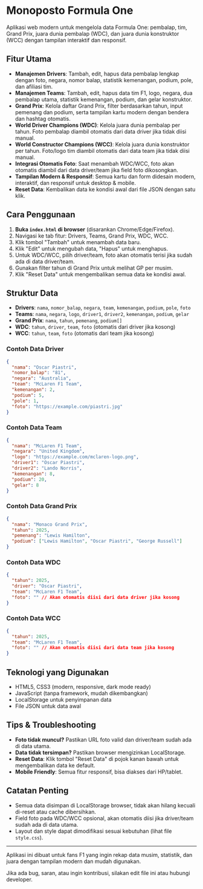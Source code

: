 # Monoposto Formula One

Aplikasi web modern untuk mengelola data Formula One: pembalap, tim, Grand Prix, juara dunia pembalap (WDC), dan juara dunia konstruktor (WCC) dengan tampilan interaktif dan responsif.

## Fitur Utama

- **Manajemen Drivers**: Tambah, edit, hapus data pembalap lengkap dengan foto, negara, nomor balap, statistik kemenangan, podium, pole, dan afiliasi tim.
- **Manajemen Teams**: Tambah, edit, hapus data tim F1, logo, negara, dua pembalap utama, statistik kemenangan, podium, dan gelar konstruktor.
- **Grand Prix**: Kelola daftar Grand Prix, filter berdasarkan tahun, input pemenang dan podium, serta tampilan kartu modern dengan bendera dan hashtag otomatis.
- **World Driver Champions (WDC)**: Kelola juara dunia pembalap per tahun. Foto pembalap diambil otomatis dari data driver jika tidak diisi manual.
- **World Constructor Champions (WCC)**: Kelola juara dunia konstruktor per tahun. Foto/logo tim diambil otomatis dari data team jika tidak diisi manual.
- **Integrasi Otomatis Foto**: Saat menambah WDC/WCC, foto akan otomatis diambil dari data driver/team jika field foto dikosongkan.
- **Tampilan Modern & Responsif**: Semua kartu dan form didesain modern, interaktif, dan responsif untuk desktop & mobile.
- **Reset Data**: Kembalikan data ke kondisi awal dari file JSON dengan satu klik.

## Cara Penggunaan

1. **Buka `index.html` di browser** (disarankan Chrome/Edge/Firefox).
2. Navigasi ke tab fitur: Drivers, Teams, Grand Prix, WDC, WCC.
3. Klik tombol "Tambah" untuk menambah data baru.
4. Klik "Edit" untuk mengubah data, "Hapus" untuk menghapus.
5. Untuk WDC/WCC, pilih driver/team, foto akan otomatis terisi jika sudah ada di data driver/team.
6. Gunakan filter tahun di Grand Prix untuk melihat GP per musim.
7. Klik "Reset Data" untuk mengembalikan semua data ke kondisi awal.

## Struktur Data

- **Drivers**: `nama`, `nomor_balap`, `negara`, `team`, `kemenangan`, `podium`, `pole`, `foto`
- **Teams**: `nama`, `negara`, `logo`, `driver1`, `driver2`, `kemenangan`, `podium`, `gelar`
- **Grand Prix**: `nama`, `tahun`, `pemenang`, `podium[]`
- **WDC**: `tahun`, `driver`, `team`, `foto` (otomatis dari driver jika kosong)
- **WCC**: `tahun`, `team`, `foto` (otomatis dari team jika kosong)

### Contoh Data Driver
```json
{
  "nama": "Oscar Piastri",
  "nomor_balap": "81",
  "negara": "Australia",
  "team": "McLaren F1 Team",
  "kemenangan": 2,
  "podium": 5,
  "pole": 1,
  "foto": "https://example.com/piastri.jpg"
}
```

### Contoh Data Team
```json
{
  "nama": "McLaren F1 Team",
  "negara": "United Kingdom",
  "logo": "https://example.com/mclaren-logo.png",
  "driver1": "Oscar Piastri",
  "driver2": "Lando Norris",
  "kemenangan": 8,
  "podium": 20,
  "gelar": 8
}
```

### Contoh Data Grand Prix
```json
{
  "nama": "Monaco Grand Prix",
  "tahun": 2025,
  "pemenang": "Lewis Hamilton",
  "podium": ["Lewis Hamilton", "Oscar Piastri", "George Russell"]
}
```

### Contoh Data WDC
```json
{
  "tahun": 2025,
  "driver": "Oscar Piastri",
  "team": "McLaren F1 Team",
  "foto": "" // Akan otomatis diisi dari data driver jika kosong
}
```

### Contoh Data WCC
```json
{
  "tahun": 2025,
  "team": "McLaren F1 Team",
  "foto": "" // Akan otomatis diisi dari data team jika kosong
}
```

## Teknologi yang Digunakan
- HTML5, CSS3 (modern, responsive, dark mode ready)
- JavaScript (tanpa framework, mudah dikembangkan)
- LocalStorage untuk penyimpanan data
- File JSON untuk data awal

## Tips & Troubleshooting
- **Foto tidak muncul?** Pastikan URL foto valid dan driver/team sudah ada di data utama.
- **Data tidak tersimpan?** Pastikan browser mengizinkan LocalStorage.
- **Reset Data**: Klik tombol "Reset Data" di pojok kanan bawah untuk mengembalikan data ke default.
- **Mobile Friendly**: Semua fitur responsif, bisa diakses dari HP/tablet.

## Catatan Penting
- Semua data disimpan di LocalStorage browser, tidak akan hilang kecuali di-reset atau cache dibersihkan.
- Field foto pada WDC/WCC opsional, akan otomatis diisi jika driver/team sudah ada di data utama.
- Layout dan style dapat dimodifikasi sesuai kebutuhan (lihat file `style.css`).

---

Aplikasi ini dibuat untuk fans F1 yang ingin rekap data musim, statistik, dan juara dengan tampilan modern dan mudah digunakan.

Jika ada bug, saran, atau ingin kontribusi, silakan edit file ini atau hubungi developer. 